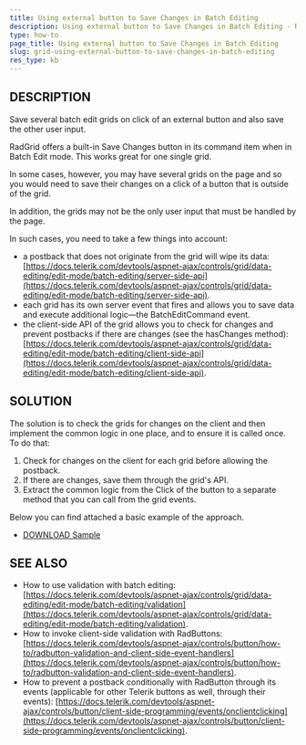 ```yaml
---
title: Using external button to Save Changes in Batch Editing
description: Using external button to Save Changes in Batch Editing - RadGrid
type: how-to
page_title: Using external button to Save Changes in Batch Editing
slug: grid-using-external-button-to-save-changes-in-batch-editing
res_type: kb
---
```


## DESCRIPTION

Save several batch edit grids on click of an external button and also save the other user input.

RadGrid offers a built-in Save Changes button in its command item when in Batch Edit mode. This works great for one single grid.

In some cases, however, you may have several grids on the page and so you would need to save their changes on a click of a button that is outside of the grid.

In addition, the grids may not be the only user input that must be handled by the page.

In such cases, you need to take a few things into account:

- a postback that does not originate from the grid will wipe its data: [https://docs.telerik.com/devtools/aspnet-ajax/controls/grid/data-editing/edit-mode/batch-editing/server-side-api](https://docs.telerik.com/devtools/aspnet-ajax/controls/grid/data-editing/edit-mode/batch-editing/server-side-api).
- each grid has its own server event that fires and allows you to save data and execute additional logic—the BatchEditCommand event.
- the client-side API of the grid allows you to check for changes and prevent postbacks if there are changes (see the hasChanges method): [https://docs.telerik.com/devtools/aspnet-ajax/controls/grid/data-editing/edit-mode/batch-editing/client-side-api](https://docs.telerik.com/devtools/aspnet-ajax/controls/grid/data-editing/edit-mode/batch-editing/client-side-api).


## SOLUTION

The solution is to check the grids for changes on the client and then implement the common logic in one place, and to ensure it is called once. To do that:

1. Check for changes on the client for each grid before allowing the postback.
2. If there are changes, save them through the grid's API.
3. Extract the common logic from the Click of the button to a separate method that you can call from the grid events.


Below you can find attached a basic example of the approach.

- [DOWNLOAD Sample](files/grid-save-batch-grids-and-page-external-button.zip) 

## SEE ALSO

- How to use validation with batch editing: [https://docs.telerik.com/devtools/aspnet-ajax/controls/grid/data-editing/edit-mode/batch-editing/validation](https://docs.telerik.com/devtools/aspnet-ajax/controls/grid/data-editing/edit-mode/batch-editing/validation).
- How to invoke client-side validation with RadButtons: [https://docs.telerik.com/devtools/aspnet-ajax/controls/button/how-to/radbutton-validation-and-client-side-event-handlers](https://docs.telerik.com/devtools/aspnet-ajax/controls/button/how-to/radbutton-validation-and-client-side-event-handlers).
- How to prevent a postback conditionally with RadButton through its events (applicable for other Telerik buttons as well, through their events): [https://docs.telerik.com/devtools/aspnet-ajax/controls/button/client-side-programming/events/onclientclicking](https://docs.telerik.com/devtools/aspnet-ajax/controls/button/client-side-programming/events/onclientclicking).

 
 